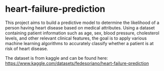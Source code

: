 # heart-failure-prediction

This project aims to build a predictive model to determine the likelihood of a person having heart disease based on medical attributes. Using a dataset containing patient information such as age, sex, blood pressure, cholesterol levels, and other relevant clinical features, the goal is to apply various machine learning algorithms to accurately classify whether a patient is at risk of heart disease.

The dataset is from kaggle and can be found here:
https://www.kaggle.com/datasets/fedesoriano/heart-failure-prediction
